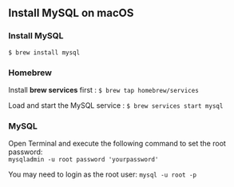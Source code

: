 ## Install MySQL on macOS

### Install MySQL

`$ brew install mysql`

### Homebrew

Install **brew services** first : `$ brew tap homebrew/services`

Load and start the MySQL service : `$ brew services start mysql`    


### MySQL
Open Terminal and execute the following command to set the root password:  
 `mysqladmin -u root password 'yourpassword'`  

You may need to login as the root user:
 `mysql -u root -p`
